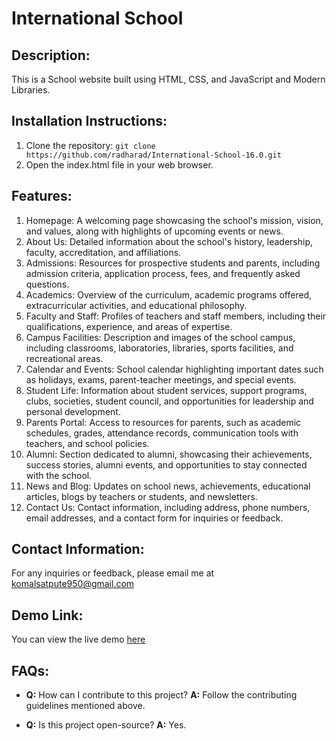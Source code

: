 # International School

## Description:
This is a School website built using HTML, CSS, and JavaScript and Modern Libraries.

## Installation Instructions:
1. Clone the repository: `git clone https://github.com/radharad/International-School-16.0.git `
2. Open the index.html file in your web browser.

## Features:
1. Homepage: A welcoming page showcasing the school's mission, vision, and values, along with highlights of upcoming events or news.
2. About Us: Detailed information about the school's history, leadership, faculty, accreditation, and affiliations.
3. Admissions: Resources for prospective students and parents, including admission criteria, application process, fees, and frequently asked questions.
4. Academics: Overview of the curriculum, academic programs offered, extracurricular activities, and educational philosophy.
5. Faculty and Staff: Profiles of teachers and staff members, including their qualifications, experience, and areas of expertise.
6. Campus Facilities: Description and images of the school campus, including classrooms, laboratories, libraries, sports facilities, and recreational areas.
7. Calendar and Events: School calendar highlighting important dates such as holidays, exams, parent-teacher meetings, and special events.
8. Student Life: Information about student services, support programs, clubs, societies, student council, and opportunities for leadership and personal development.
9. Parents Portal: Access to resources for parents, such as academic schedules, grades, attendance records, communication tools with teachers, and school policies.
10. Alumni: Section dedicated to alumni, showcasing their achievements, success stories, alumni events, and opportunities to stay connected with the school.
11. News and Blog: Updates on school news, achievements, educational articles, blogs by teachers or students, and newsletters.
12. Contact Us: Contact information, including address, phone numbers, email addresses, and a contact form for inquiries or feedback.

## Contact Information:
For any inquiries or feedback, please email me at komalsatpute950@gmail.com

## Demo Link:
You can view the live demo [here](https://exquisite-syrniki-20ec0f.netlify.app)

## FAQs:
- **Q:** How can I contribute to this project?
  **A:** Follow the contributing guidelines mentioned above.

- **Q:** Is this project open-source?
  **A:** Yes.

